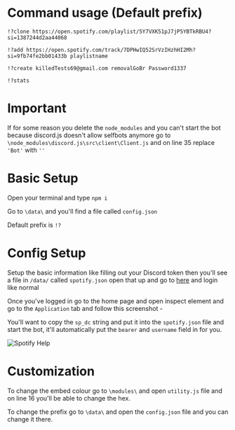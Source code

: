 # Command usage (Default prefix)

`!?clone https://open.spotify.com/playlist/5Y7VXK51pJ7jP5YBTkRBU4?si=1387244d2aa44068`

`!?add https://open.spotify.com/track/7DPHwIQ52SrVzIHzhHI2Mh?si=9fb74fe2bb01433b playlistname`

`!?create killedTests69@gmail.com removalGoBr Password1337`

`!?stats`

# Important

If for some reason you delete the `node_modules` and you can't start the bot because discord.js doesn't allow selfbots anymore go to `\node_modules\discord.js\src\client\Client.js` and on line 35 replace `'Bot'` with `''`

# Basic Setup

Open your terminal and type `npm i`

Go to `\data\` and you'll find a file called `config.json`

Default prefix is `!?`

# Config Setup

Setup the basic information like filling out your Discord token then you'll see a file in `/data/` called `spotify.json` open that up and go to [here](https://accounts.spotify.com/en/login/) and login like normal

Once you've logged in go to the home page and open inspect element and go to the `Application` tab and follow this screenshot - 

You'll want to copy the `sp_dc` string and put it into the `spotify.json` file and start the bot, it'll automatically put the `bearer` and `username` field in for you.

![Spotify Help](https://i.imgur.com/zb8pPjq.png)

# Customization

To change the embed colour go to `\modules\` and open `utility.js` file and on line 16 you'll be able to change the hex.

To change the prefix go to `\data\` and open the `config.json` file and you can change it there.
